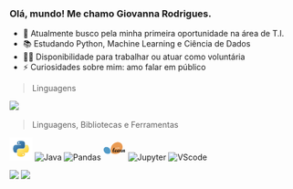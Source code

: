 ### Olá, mundo! Me chamo Giovanna Rodrigues.

- 🎯 Atualmente busco pela minha primeira oportunidade na área de T.I.
- 📚 Estudando Python, Machine Learning e Ciência de Dados
- 👩‍💻 Disponibilidade para trabalhar ou atuar como voluntária
- ⚡ Curiosidades sobre mim: amo falar em público

> Linguagens

<div align="left">
    <img height="150px" src="https://github-readme-stats-api-holic-x.vercel.app/api/top-langs/?username=rngiovanna4&theme=gruvbox_light&layout=compact"/>
</div>

> Linguagens, Bibliotecas e Ferramentas

<img title="Python" alt="Python" width="40px" src="https://raw.githubusercontent.com/github/explore/master/topics/python/python.png"/> <img title="Java" alt="Java"  width="40px" src="https://cdn.jsdelivr.net/gh/devicons/devicon/icons/java/java-original.svg" /> <img title="Pandas" alt="Pandas" width="40px" src="https://cdn.jsdelivr.net/gh/devicons/devicon/icons/pandas/pandas-original-wordmark.svg" /> <img title="Scikit-Learn" alt="Scikit Learn" width="40px" src="https://raw.githubusercontent.com/github/explore/master/topics/scikit-learn/scikit-learn.png"/>
<img title="Jupyter" alt="Jupyter" width="40px" src="https://cdn.jsdelivr.net/gh/devicons/devicon/icons/jupyter/jupyter-original-wordmark.svg" />  <img title="VScode" alt="VScode" width="40px" src="https://cdn.jsdelivr.net/gh/devicons/devicon/icons/vscode/vscode-original.svg" />
    
           
<div>
  <a href="https://www.linkedin.com/in/giovanna-rodrigues-37296a224/"><img src="https://img.shields.io/badge/LinkedIn-0077B5?style=for-the-badge&logo=linkedin&logoColor=white"></a>
  <a href = "mailto:rngiovanna4@gmail.com"><img src="https://img.shields.io/badge/-Gmail-%23333?style=for-the-badge&logo=gmail&logoColor=white" target="_blank"></a>
</div>
